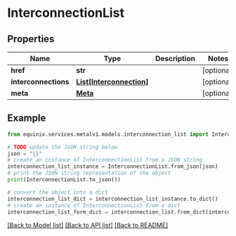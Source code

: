 # InterconnectionList


## Properties

Name | Type | Description | Notes
------------ | ------------- | ------------- | -------------
**href** | **str** |  | [optional] 
**interconnections** | [**List[Interconnection]**](Interconnection.md) |  | [optional] 
**meta** | [**Meta**](Meta.md) |  | [optional] 

## Example

```python
from equinix.services.metalv1.models.interconnection_list import InterconnectionList

# TODO update the JSON string below
json = "{}"
# create an instance of InterconnectionList from a JSON string
interconnection_list_instance = InterconnectionList.from_json(json)
# print the JSON string representation of the object
print(InterconnectionList.to_json())

# convert the object into a dict
interconnection_list_dict = interconnection_list_instance.to_dict()
# create an instance of InterconnectionList from a dict
interconnection_list_form_dict = interconnection_list.from_dict(interconnection_list_dict)
```
[[Back to Model list]](../README.md#documentation-for-models) [[Back to API list]](../README.md#documentation-for-api-endpoints) [[Back to README]](../README.md)


